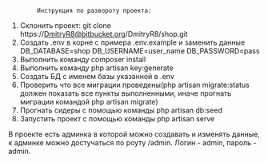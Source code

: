            
            
            Инструкция по развороту проекта:
            
1. Склонить проект: git clone https://DmitryR8@bitbucket.org/DmitryR8/shop.git
2. Cоздать .env в корне с примера .env.example и заменить данные 
    DB_DATABASE=shop
    DB_USERNAME=user_name
    DB_PASSWORD=pass
3. Выполнить команду composer install
4. Выполнить команду php artisan key:generate
5. Создать БД с именем базы указанной в .env
6. Проверить что все миграции проведены(php artisan migrate:status должен
   показать все пункты выполненными, иначе прогнать миграции командой
   php artisan migrate)
7. Прогнать сидеры с помощью команды php artisan db:seed
8. Запустить проект с помощью команды php artisan serve

В проекте есть админка в которой можно создавать и изменять данные, к админке можно достучаться
по роуту /admin. Логин - admin, пароль - admin.

